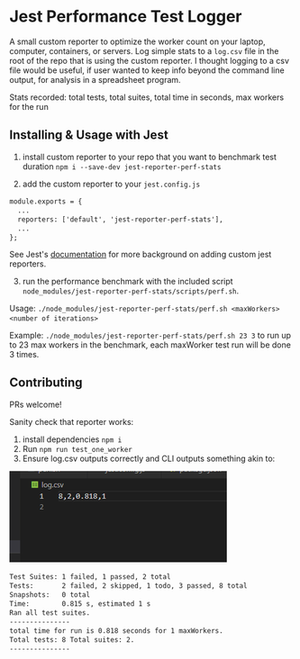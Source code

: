 # Jest Performance Test Logger

A small custom reporter to optimize the worker count on your laptop, computer, containers, or servers. 
Log simple stats to a `log.csv` file in the root of the repo that is using the custom reporter.
I thought logging to a csv file would be useful, if user wanted to keep info beyond the command line output, for analysis in a spreadsheet program.

Stats recorded: total tests, total suites, total time in seconds, max workers for the run 

## Installing & Usage with Jest
1. install custom reporter to your repo that you want to benchmark test duration 
`npm i --save-dev jest-reporter-perf-stats`

2. add the custom reporter to your `jest.config.js` 
```
module.exports = {
  ...
  reporters: ['default', 'jest-reporter-perf-stats'],
  ...
};
```
See Jest's [documentation](https://jestjs.io/docs/en/configuration#reporters-arraymodulename--modulename-options) for more background on adding custom jest reporters.

3. run the performance benchmark with the included script `node_modules/jest-reporter-perf-stats/scripts/perf.sh`.  

Usage: `./node_modules/jest-reporter-perf-stats/perf.sh <maxWorkers> <number of iterations>`  

Example: `./node_modules/jest-reporter-perf-stats/perf.sh 23 3` to run up to 23 max workers in the benchmark, each maxWorker test run will be done 3 times. 

## Contributing
PRs welcome! 

Sanity check that reporter works:
1. install dependencies `npm i`  
2. Run `npm run test_one_worker`  
3. Ensure log.csv outputs correctly and CLI outputs something akin to:  

![Image of log.csv File Output](https://github.com/tophercf/jest-reporter-perf-stats/blob/main/img/log_csv.PNG)

```
Test Suites: 1 failed, 1 passed, 2 total
Tests:       2 failed, 2 skipped, 1 todo, 3 passed, 8 total
Snapshots:   0 total
Time:        0.815 s, estimated 1 s
Ran all test suites.
---------------
total time for run is 0.818 seconds for 1 maxWorkers.
Total tests: 8 Total suites: 2.
---------------
```